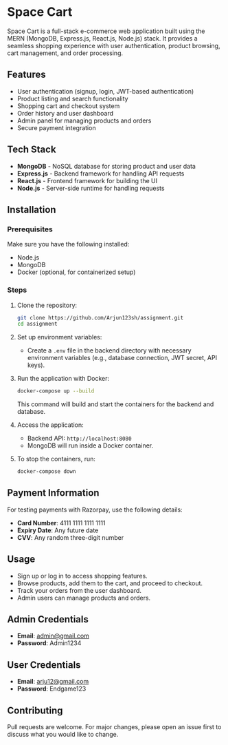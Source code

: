 # Space Cart

Space Cart is a full-stack e-commerce web application built using the MERN (MongoDB, Express.js, React.js, Node.js) stack. It provides a seamless shopping experience with user authentication, product browsing, cart management, and order processing.

## Features

- User authentication (signup, login, JWT-based authentication)
- Product listing and search functionality
- Shopping cart and checkout system
- Order history and user dashboard
- Admin panel for managing products and orders
- Secure payment integration

## Tech Stack

- **MongoDB** - NoSQL database for storing product and user data
- **Express.js** - Backend framework for handling API requests
- **React.js** - Frontend framework for building the UI
- **Node.js** - Server-side runtime for handling requests

## Installation

### Prerequisites
Make sure you have the following installed:
- Node.js
- MongoDB
- Docker (optional, for containerized setup)

### Steps
1. Clone the repository:
   ```sh
   git clone https://github.com/Arjun123sh/assignment.git
   cd assignment
   ```
2. Set up environment variables:
   - Create a `.env` file in the backend directory with necessary environment variables (e.g., database connection, JWT secret, API keys).

3. Run the application with Docker:
   ```sh
   docker-compose up --build
   ```
   This command will build and start the containers for the backend and database.

4. Access the application:
   - Backend API: `http://localhost:8080`
   - MongoDB will run inside a Docker container.

5. To stop the containers, run:
   ```sh
   docker-compose down
   ```

## Payment Information
For testing payments with Razorpay, use the following details:
- **Card Number**: 4111 1111 1111 1111
- **Expiry Date**: Any future date
- **CVV**: Any random three-digit number

## Usage
- Sign up or log in to access shopping features.
- Browse products, add them to the cart, and proceed to checkout.
- Track your orders from the user dashboard.
- Admin users can manage products and orders.

## Admin Credentials
- **Email**: admin@gmail.com
- **Password**: Admin1234

## User Credentials
- **Email**: arju12@gmail.com
- **Password**: Endgame123

## Contributing
Pull requests are welcome. For major changes, please open an issue first to discuss what you would like to change.

